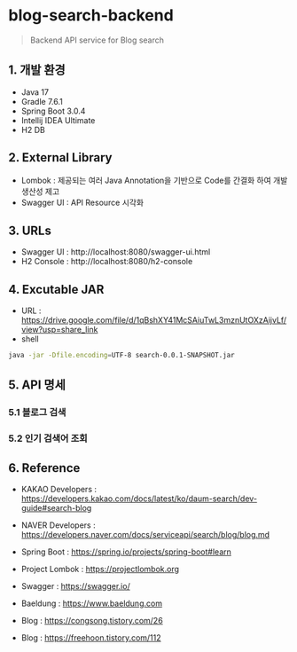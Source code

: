 # blog-search-backend
> Backend API service for Blog search 


## 1. 개발 환경
* Java 17
* Gradle 7.6.1
* Spring Boot 3.0.4
* Intellij IDEA Ultimate
* H2 DB
   
   
## 2. External Library
* Lombok : 제공되는 여러 Java Annotation을 기반으로 Code를 간결화 하여 개발 생산성 제고
* Swagger UI : API Resource 시각화
   
   
## 3. URLs
* Swagger UI : http://localhost:8080/swagger-ui.html
* H2 Console : http://localhost:8080/h2-console
   
   
## 4. Excutable JAR
* URL : https://drive.google.com/file/d/1qBshXY41McSAiuTwL3mznUtOXzAijvLf/view?usp=share_link
* shell
```sh
java -jar -Dfile.encoding=UTF-8 search-0.0.1-SNAPSHOT.jar
```
   
   
## 5. API 명세
### 5.1 블로그 검색
### 5.2 인기 검색어 조회
   
   
## 6. Reference
* KAKAO Developers : <https://developers.kakao.com/docs/latest/ko/daum-search/dev-guide#search-blog>
* NAVER Developers : <https://developers.naver.com/docs/serviceapi/search/blog/blog.md>
* Spring Boot : <https://spring.io/projects/spring-boot#learn>
* Project Lombok : <https://projectlombok.org>
* Swagger : <https://swagger.io/>
* Baeldung : <https://www.baeldung.com>

* Blog : <https://congsong.tistory.com/26>
* Blog : <https://freehoon.tistory.com/112>
